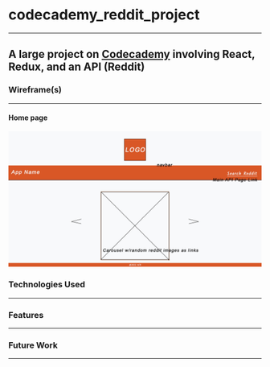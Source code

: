 # codecademy_reddit_project
---
## A large project on [Codecademy](https://www.codecademy.com/learn) involving React, Redux, and an API (Reddit)

### Wireframe(s)
---
#### Home page
![Image](/reddit_favs_project_wireframe.jpg)
### Technologies Used
---

### Features
---

### Future Work
---

